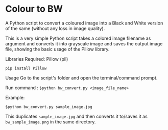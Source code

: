 # Colour to BW
A Python script to convert a coloured image into a Black and White version of the same (without any loss in image quality).

This is a very simple Python script takes a colored image filename as argument and converts it into grayscale image and saves the output image file, showing the basic usage of the Pillow library.

Libraries Required:
Pillow (pil) 

`pip install Pillow`

Usage
Go to the script's folder and open the terminal/command prompt.

Run command : `$python bw_convert.py <image_file_name>`

Example:

`$python bw_convert.py sample_image.jpg`

This duplicates `sample_image.jpg` and then converts it to/saves it as `bw_sample_image.png` in the same directory.
